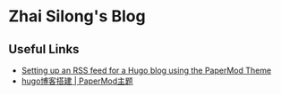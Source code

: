 # Zhai Silong's Blog

## Useful Links

- [Setting up an RSS feed for a Hugo blog using the PaperMod Theme](https://medium.com/@ericapisani/setting-up-an-rss-feed-for-a-hugo-blog-using-the-papermod-theme-a141b3fa1ccd)
- [hugo博客搭建 | PaperMod主题](https://www.sulvblog.cn/posts/blog/build_hugo/)